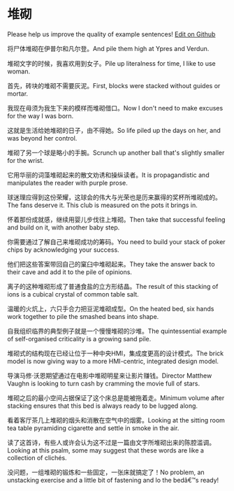 # 堆砌

Please help us improve the quality of example sentences! [Edit on Github](https://github.com/jiyushe/jiyu-example-sentence-source/blob/main/chinese/duiqi.md)

<p><span class="chinese">将尸体堆砌在伊普尔和凡尔登。</span><span class="english">And pile them high at Ypres and Verdun.</span></p>

<p><span class="chinese">堆砌文字的时候，我喜欢用到女子。</span><span class="english">Pile up literalness for time, I like to use woman.</span></p>

<p><span class="chinese">首先，砖块的堆砌不需要灰泥。</span><span class="english">First, blocks were stacked without guides or mortar.</span></p>

<p><span class="chinese">我现在毋须为我生下来的模样而堆砌借口。</span><span class="english">Now I don't need to make excuses for the way I was born.</span></p>

<p><span class="chinese">这就是生活给她堆砌的日子，由不得她。</span><span class="english">So life piled up the days on her, and was beyond her control.</span></p>

<p><span class="chinese">堆砌了另一个球是略小的手腕。</span><span class="english">Scrunch up another ball that's slightly smaller for the wrist.</span></p>

<p><span class="chinese">它用华丽的词藻堆砌起来的散文劝诱和操纵读者。</span><span class="english">It is propagandistic and manipulates the reader with purple prose.</span></p>

<p><span class="chinese">球迷理应得到这份荣耀，这球会的伟大与光荣也是历来赢得的奖杯所堆砌成的。</span><span class="english">The fans deserve it. This club is measured on the pots it brings in.</span></p>

<p><span class="chinese">怀着那份成就感，继续用婴儿步伐往上堆砌。</span><span class="english">Then take that successful feeling and build on it, with another baby step.</span></p>

<p><span class="chinese">你需要通过了解自己来堆砌成功的筹码。</span><span class="english">You need to build your stack of poker chips by acknowledging your success.</span></p>

<p><span class="chinese">他们把这些答案带回自己的窠臼中堆砌起来。</span><span class="english">They take the answer back to their cave and add it to the pile of opinions.</span></p>

<p><span class="chinese">离子的这种堆砌形成了普通食盐的立方形结晶。</span><span class="english">The result of this stacking of ions is a cubical crystal of common table salt.</span></p>

<p><span class="chinese">温暖的火炕上，六只手合力把豆泥堆砌成型。</span><span class="english">On the heated bed, six hands work together to pile the smashed beans into shape.</span></p>

<p><span class="chinese">自我组织临界的典型例子就是一个慢慢堆砌的沙堆。</span><span class="english">The quintessential example of self-organised criticality is a growing sand pile.</span></p>

<p><span class="chinese">堆砌式的结构现在已经让位于一种中央HMI，集成度更高的设计模式。</span><span class="english">The brick model is now giving way to a more HMI-centric, integrated design model.</span></p>

<p><span class="chinese">导演马修·沃恩期望通过在电影中堆砌明星来让影片赚钱。</span><span class="english">Director Matthew Vaughn is looking to turn cash by cramming the movie full of stars.</span></p>

<p><span class="chinese">堆砌之后的最小空间占据保证了这个床总是能被拖着走。</span><span class="english">Minimum volume after stacking ensures that this bed is always ready to be lugged along.</span></p>

<p><span class="chinese">看着客厅茶几上堆砌的烟头和消散在空气中的烟雾。</span><span class="english">Looking at the sitting room tea table pyramiding cigarette and settle in smoke in the air.</span></p>

<p><span class="chinese">读了这首诗，有些人或许会认为这不过是一篇由文字所堆砌出来的陈腔滥调。</span><span class="english">Looking at this psalm, some may suggest that these words are like a collection of clichés.</span></p>

<p><span class="chinese">没问题，一组堆砌的锻炼和一些固定，一张床就搞定了！</span><span class="english">No problem, an unstacking exercise and a little bit of fastening and lo the bedâ€™s ready!</span></p>

